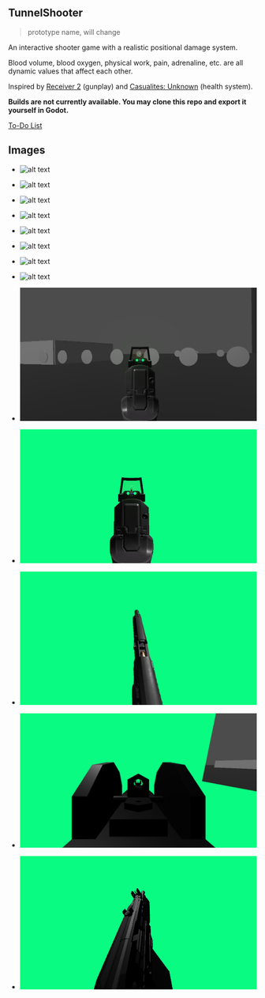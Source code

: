 ## TunnelShooter 
> prototype name, will change

An interactive shooter game with a realistic positional damage system. 

Blood volume, blood oxygen, physical work, pain, adrenaline, etc. are all dynamic values that affect each other.

Inspired by [Receiver 2](https://receiver2.com) (gunplay) and [Casualites: Unknown](https://orsonik.itch.io/scav-prototype) (health system).

**Builds are not currently available. You may clone this repo and export it yourself in Godot.**

[To-Do List](TO-DO.md)

## Images
- ![alt text](/gallery/healthy.png)
- ![alt text](/gallery/shot.png)
- ![alt text](/gallery/cardiac_arrest.png)
- ![alt text](/gallery/affliction1.png)
- ![alt text](/gallery/affliction2.png)
- ![alt text](/gallery/affliction3.png)
- ![alt text](/gallery/affliction4.png)
- ![alt text](/gallery/affliction5.png)

- ![alt text](/gallery/ss320_1.png)
- ![alt text](/gallery/ss320_2.png)
- ![alt text](/gallery/ss320_3.png)

- ![alt text](/gallery/uzi_1.png)
- ![alt text](/gallery/uzi_2.png)
